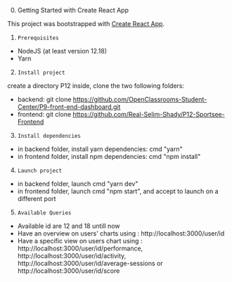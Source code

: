 0. Getting Started with Create React App

This project was bootstrapped with [Create React App](https://github.com/facebook/create-react-app).

1. `Prerequisites`

- NodeJS (at least version 12.18)
- Yarn

2. `Install project`

create a directory P12
inside, clone the two following folders:
- backend: git clone https://github.com/OpenClassrooms-Student-Center/P9-front-end-dashboard.git
- frontend: git clone https://github.com/Real-Selim-Shady/P12-Sportsee-Frontend

3. `Install dependencies`

- in backend folder, install yarn dependencies: cmd "yarn"
- in frontend folder, install npm dependencies: cmd "npm install"

4. `Launch project`

- in backend folder, launch cmd "yarn dev"
- in frontend folder, launch cmd "npm start", and accept to launch on a different port

5. `Available Queries`

- Available id are 12 and 18 untill now
- Have an overview on users' charts using : http://localhost:3000/user/id
- Have a specific view on users chart using : http://localhost:3000/user/id/performance, http://localhost:3000/user/id/activity, http://localhost:3000/user/id/average-sessions or http://localhost:3000/user/id/score 
